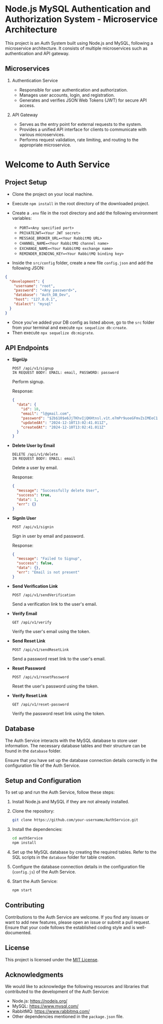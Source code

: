 # Node.js MySQL Authentication and Authorization System - Microservice Architecture

This project is an Auth System built using Node.js and MySQL, following a microservice architecture. It consists of multiple microservices such as authentication and API gateway.

## Microservices

1. Authentication Service

   - Responsible for user authentication and authorization.
   - Manages user accounts, login, and registration.
   - Generates and verifies JSON Web Tokens (JWT) for secure API access.

2. API Gateway

   - Serves as the entry point for external requests to the system.
   - Provides a unified API interface for clients to communicate with various microservices.
   - Performs request validation, rate limiting, and routing to the appropriate microservice.

# Welcome to Auth Service

## Project Setup

- Clone the project on your local machine.
- Execute `npm install` in the root directory of the downloaded project.
- Create a `.env` file in the root directory and add the following environment variables:
  - `PORT=<Any specified port>`
  - `PRIVATEJWT=<Your JWT secret>`
  - `MESSAGE_BROKER_URL=<Your RabbitMQ URL>`
  - `CHANNEL_NAME=<Your RabbitMQ channel name>`
  - `EXCHANGE_NAME=<Your RabbitMQ exchange name>`
  - `REMINDER_BINDING_KEY=<Your RabbitMQ binding key>`

- Inside the `src/config` folder, create a new file `config.json` and add the following JSON:

```json
{
  "development": {
    "username": "root",
    "password": "<Any password>",
    "database": "Auth_DB_Dev",
    "host": "127.0.0.1",
    "dialect": "mysql"
  }
}
```

- Once you've added your DB config as listed above, go to the `src` folder from your terminal and execute `npx sequelize db:create`.
- Then execute `npx sequelize db:migrate`.

## API Endpoints

- **SignUp**

  ```
  POST /api/v1/signup
  IN REQUEST BODY: EMAIL: email, PASSWORD: password
  ```

  Perform signup.

  Response:

  ```json
  {
    "data": {
      "id": 18,
      "email": "l@gmail.com",
      "password": "$2b$10$e6JjTKhvIjQKHtnsl.v1t.e7mPr9uoeGFmvZsIMEeC1XK6cTDIAWy",
      "updatedAt": "2024-12-10T13:02:41.011Z",
      "createdAt": "2024-12-10T13:02:41.011Z"
    }
  }
  ```

- **Delete User by Email**

  ```
  DELETE /api/v1/delete
  IN REQUEST BODY: EMAIL: email
  ```

  Delete a user by email.

  Response:

  ```json
  {
    "message": "Successfully delete User",
    "success": true,
    "data": 1,
    "err": {}
  }
  ```

- **SignIn User**

  ```
  POST /api/v1/signin
  ```

  Sign in user by email and password.

  Response:

  ```json
  {
    "message": "Failed to Signup",
    "success": false,
    "data": {},
    "err": "Email is not present"
  }
  ```

- **Send Verification Link**

  ```
  POST /api/v1/sendVerification
  ```

  Send a verification link to the user's email.

- **Verify Email**

  ```
  GET /api/v1/verify
  ```

  Verify the user's email using the token.

- **Send Reset Link**

  ```
  POST /api/v1/sendResetLink
  ```

  Send a password reset link to the user's email.

- **Reset Password**

  ```
  POST /api/v1/resetPassword
  ```

  Reset the user's password using the token.

- **Verify Reset Link**

  ```
  GET /api/v1/reset-password
  ```

  Verify the password reset link using the token.



## Database

The Auth Service interacts with the MySQL database to store user information. The necessary database tables and their structure can be found in the `database` folder.

Ensure that you have set up the database connection details correctly in the configuration file of the Auth Service.

## Setup and Configuration

To set up and run the Auth Service, follow these steps:

1. Install Node.js and MySQL if they are not already installed.

2. Clone the repository:

   ```bash
   git clone https://github.com/your-username/AuthService.git
   ```

3. Install the dependencies:

   ```bash
   cd authService
   npm install
   ```

4. Set up the MySQL database by creating the required tables. Refer to the SQL scripts in the `database` folder for table creation.

5. Configure the database connection details in the configuration file (`config.js`) of the Auth Service.

6. Start the Auth Service:

   ```bash
   npm start
   ```

## Contributing

Contributions to the Auth Service are welcome. If you find any issues or want to add new features, please open an issue or submit a pull request. Ensure that your code follows the established coding style and is well-documented.

## License

This project is licensed under the [MIT License](LICENSE).

## Acknowledgments

We would like to acknowledge the following resources and libraries that contributed to the development of the Auth Service:

- Node.js: https://nodejs.org/
- MySQL: https://www.mysql.com/
- RabbitMQ: https://www.rabbitmq.com/
- Other dependencies mentioned in the `package.json` file.